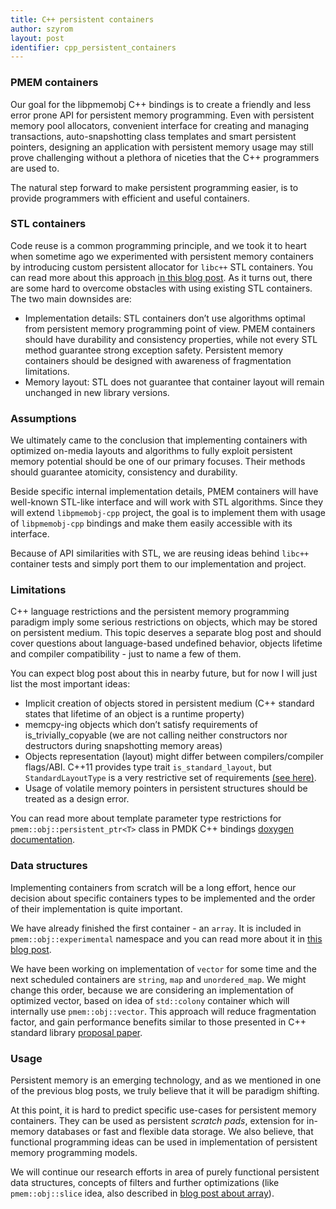 ```yaml
---
title: C++ persistent containers
author: szyrom
layout: post
identifier: cpp_persistent_containers
---
```


### PMEM containers

Our goal for the libpmemobj C++ bindings is to create a friendly and less
error prone API for persistent memory programming. Even with persistent memory
pool allocators, convenient interface for creating and managing transactions,
auto-snapshotting class templates and smart persistent pointers, designing an
application with persistent memory usage may still prove challenging without
a plethora of niceties that the C++ programmers are used to.

The natural step forward to make persistent programming easier, is to provide
programmers with efficient and useful containers.

### STL containers

Code reuse is a common programming principle, and we took it to heart when
sometime ago we experimented with persistent memory containers by introducing
custom persistent allocator for `libc++` STL containers. You can read more about
this approach [in this blog post](https://pmem.io/2017/07/10/cpp-containers.html).
As it turns out, there are some hard to overcome obstacles with using existing
STL containers. The two main downsides are:

* Implementation details: STL containers don’t use algorithms optimal from
	persistent memory programming point of view. PMEM containers should have
	durability and consistency properties, while not every STL method
	guarantee strong exception safety. Persistent memory containers should
	be designed with awareness of fragmentation limitations.
* Memory layout: STL does not guarantee that container layout will remain
	unchanged in new library versions.

### Assumptions

We ultimately came to the conclusion that implementing containers with optimized
on-media layouts and algorithms to fully exploit persistent memory potential
should be one of our primary focuses. Their methods should guarantee atomicity,
consistency and durability.

Beside specific internal implementation details, PMEM containers will have
well-known STL-like interface and will work with STL algorithms. Since they
will extend `libpmemobj-cpp` project, the goal is to implement them with
usage of `libpmemobj-cpp` bindings and make them easily accessible with its
interface.

Because of API similarities with STL, we are reusing ideas behind `libc++`
container tests and simply port them to our implementation and project.

### Limitations

C++ language restrictions and the persistent memory programming paradigm imply
some serious restrictions on objects, which may be stored on persistent medium.
This topic deserves a separate blog post and should cover questions about
language-based undefined behavior, objects lifetime and compiler compatibility -
just to name a few of them.

You can expect blog post about this in nearby future, but for now I will just
list the most important ideas:

* Implicit creation of objects stored in persistent medium (C++ standard states
	that lifetime of an object is a runtime property)
* memcpy-ing objects which don’t satisfy requirements of is_trivially_copyable
	(we are not calling neither constructors nor destructors during
	snapshotting memory areas)
* Objects representation (layout) might differ between compilers/compiler
	flags/ABI. C++11 provides type trait `is_standard_layout`, but
	`StandardLayoutType` is a very restrictive set of requirements
	[(see here)](https://en.cppreference.com/w/cpp/named_req/StandardLayoutType).
* Usage of volatile memory pointers in persistent structures should be treated
	as a design error.

You can read more about template parameter type restrictions for
`pmem::obj::persistent_ptr<T>` class in PMDK C++ bindings [doxygen documentation](https://pmem.io/libpmemobj-cpp/master/doxygen/classpmem_1_1obj_1_1persistent__ptr.html).

### Data structures

Implementing containers from scratch will be a long effort, hence our decision
about specific containers types to be implemented and the order of their
implementation is quite important.

We have already finished the first container - an `array`. It is included in
`pmem::obj::experimental` namespace and you can read more about it in
[this blog post](https://pmem.io/2018/11/02/cpp-array.html).

We have been working on implementation of `vector` for some time and the next
scheduled containers are `string`, `map` and `unordered_map`. We might change
this order, because we are considering an implementation of optimized vector,
based on idea of `std::colony` container which will internally use
`pmem::obj::vector`. This approach will reduce fragmentation factor, and gain
performance benefits similar to those presented in C++ standard library
[proposal paper](http://open-std.org/JTC1/SC22/WG21/docs/papers/2017/p0447r4.html).

### Usage

Persistent memory is an emerging technology, and as we mentioned in one of the
previous blog posts, we truly believe that it will be paradigm shifting.

At this point, it is hard to predict specific use-cases for persistent memory
containers. They can be used as persistent *scratch pads*, extension for
in-memory databases or fast and flexible data storage. We also believe, that
functional programming ideas can be used in implementation of persistent memory
programming models.

We will continue our research efforts in area of purely functional persistent
data structures, concepts of filters and further optimizations (like
`pmem::obj::slice` idea, also described in [blog post about array](https://pmem.io/2018/11/02/cpp-array.html)).
